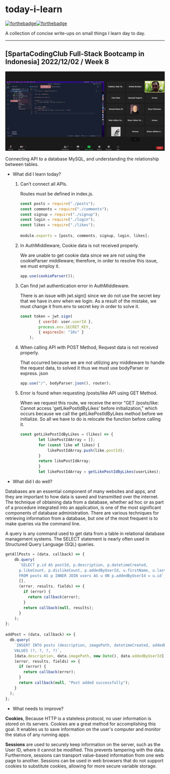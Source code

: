 # today-i-learn

[![forthebadge](https://forthebadge.com/images/badges/built-with-love.svg)](https://wajahatkarim.com)[![forthebadge](https://forthebadge.com/images/badges/makes-people-smile.svg)](https://wajahatkarim.com)

A collection of concise write-ups on small things I learn day to day.

---

## [SpartaCodingClub Full-Stack Bootcamp in Indonesia] 2022/12/02 / Week 8

![image](/images/35.png)

Connecting API to a database MySQL, and understanding the relationship between tables.

- What did I learn today?

  1. Can’t connect all APIs.

        Routes must be defined in index.js.

        ```js
        const posts = require("./posts");
        const comments = require("./comments");
        const signup = require("./signup");
        const login = require("./login");
        const likes = require("./likes");

        module.exports = [posts, comments, signup, login, likes];
        ```

  2. In AuthMiddleware, Cookie data is not received properly.

        We are unable to get cookie data since we are not using the cookieParser middleware; therefore, in order to resolve this issue, we must employ it.

        ```js
        app.use(cookieParser());
        ```

  3. Can find jwt authentication error in AuthMiddleware.
  
        There is an issue with jwt.sign() since we do not use the secret key that we have in.env when we login. As a result of the mistake, we must change it from.env to secret key in order to solve it.

        ```js
        const token = jwt.sign(
                { userId: user.userId },
                process.env.SECRET_KEY,
                { expiresIn: "10s" }
            );
        ```

  4. When calling API with POST Method, Request data is not received properly.
  
        That occurred because we are not utilizing any middleware to handle the request data, to solved it thus we must use bodyParser or express. json

        ```js
        app.use("/", bodyParser.json(), router);
        ```

  5. Error is found when requesting /posts/like API using GET Method.

        When we request this route, we receive the error "GET /posts/like: Cannot access 'getLikePostIdByLikes' before initialization," which occurs because we call the getLikePostIdByLikes method before we initialize.
        So all we have to do is relocate the function before calling it.

        ```js
        const getLikePostIdByLikes = (likes) => {
                let likePostIdArray = [];
                for (const like of likes) {
                    likePostIdArray.push(like.postId);
                }
                return likePostIdArray;
                }
                let likePostIdArray = getLikePostIdByLikes(userLikes);
        ```

- What did I do well?

Databases are an essential component of many websites and apps, and they are important to how data is saved and transmitted over the internet. The technique of obtaining data from a database, whether ad hoc or as part of a procedure integrated into an application, is one of the most significant components of database administration. There are various techniques for retrieving information from a database, but one of the most frequent is to make queries via the command line.

A query is any command used to get data from a table in relational database management systems. The SELECT statement is nearly often used in Structured Query Language (SQL) queries.

```js
getAllPosts = (data, callback) => {
    db.query(
      `SELECT p.id AS postId, p.description, p.datetimeCreated, 
      p.likeCount, p.dislikeCount, p.addedByUserId, u.firstName, u.lastName 
      FROM posts AS p INNER JOIN users AS u ON p.addedByUserId = u.id`,
      [],
      (error, results, fields) => {
        if (error) {
          return callback(error);
        }
        return callback(null, results);
      }
    );
};

addPost = (data, callback) => {
  db.query(
    `INSERT INTO posts (description, imagePath, datetimeCreated, addedByUserId)
    VALUES (?, ?, ?, ?)`,
    [data.description, data.imagePath, new Date(), data.addedByUserId],
    (error, results, fields) => {
      if (error) {
        return callback(error);
      }
      return callback(null, "Post added successfully");
    }
  );
};
```

- What needs to improve?

**Cookies**, Because HTTP is a stateless protocol, no user information is stored on its servers. Cookies are a great method for accomplishing this goal. It enables us to save information on the user's computer and monitor the status of any running apps.

**Sessions** are used to securely keep information on the server, such as the User ID, where it cannot be modified. This prevents tampering with the data. Furthermore, sessions can transport value-based information from one web page to another. Sessions can be used in web browsers that do not support cookies to substitute cookies, allowing for more secure variable storage.
